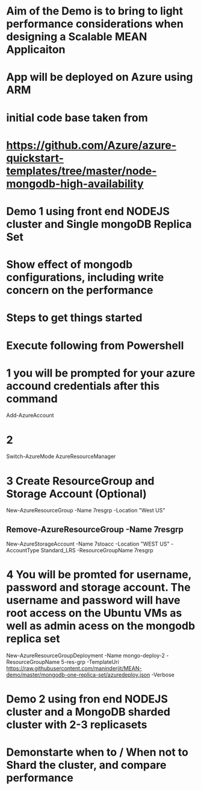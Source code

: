 # Aim of the Demo is to bring to light performance considerations when designing a Scalable MEAN Applicaiton
# App will be deployed on Azure using ARM
# initial code base taken from # 
# https://github.com/Azure/azure-quickstart-templates/tree/master/node-mongodb-high-availability

# Demo 1 using front end NODEJS cluster and Single mongoDB Replica Set
# Show effect of mongodb configurations, including write concern on the performance

# Steps to get things started
# Execute following from Powershell



# 1 you will be prompted for your azure accound credentials after this command
Add-AzureAccount

# 2
Switch-AzureMode AzureResourceManager

# 3 Create ResourceGroup and Storage Account (Optional)
 New-AzureResourceGroup -Name 7resgrp -Location "West US"
## Remove-AzureResourceGroup -Name 7resgrp
 
 New-AzureStorageAccount -Name 7stoacc -Location "WEST US" -AccountType Standard_LRS -ResourceGroupName 7resgrp
 
# 4 You will be promted for username, password and storage account. The username and password will have root access on the Ubuntu VMs as well as admin acess on the mongodb replica set
New-AzureResourceGroupDeployment -Name mongo-deploy-2 -ResourceGroupName  5-res-grp -TemplateUri https://raw.githubusercontent.com/maninderjit/MEAN-demo/master/mongodb-one-replica-set/azuredeploy.json -Verbose



# Demo 2 using fron end NODEJS cluster and a MongoDB sharded cluster with 2-3 replicasets
# Demonstarte when to / When not to Shard the cluster, and compare performance